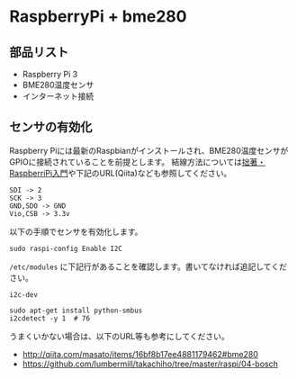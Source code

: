 # RaspberryPi + bme280
## 部品リスト
<ul>
  <li>Raspberry Pi 3</li>
  <li>BME280温度センサ</li>
  <li>インターネット接続</li>
</ul>

## センサの有効化
Raspberry Piには最新のRaspbianがインストールされ、BME280温度センサがGPIOに接続されていることを前提とします。
結線方法については<a href="https://itunes.apple.com/jp/book/raspberrypi-ru-men/id1035076658?mt=11&ign-mpt=uo%3D4">拙著・RaspberriPi入門</a>や下記のURL(Qiita)なども参照してください。

```
SDI -> 2
SCK -> 3
GND,SDO -> GND
Vio,CSB -> 3.3v
```

以下の手順でセンサを有効化します。

```
sudo raspi-config Enable I2C
```

`/etc/modules` に下記行があることを確認します。書いてなければ追記してください。

```
i2c-dev
```

```
sudo apt-get install python-smbus
i2cdetect -y 1  # 76
```

うまくいかない場合は、以下のURL等も参考にしてください。

- <http://qiita.com/masato/items/16bf8b17ee4881179462#bme280>
- <https://github.com/lumbermill/takachiho/tree/master/raspi/04-bosch>

